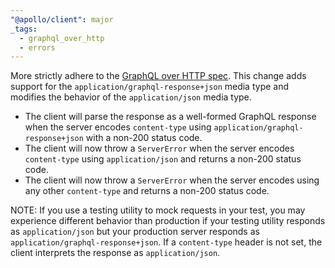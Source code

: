 ```yaml
---
"@apollo/client": major
_tags:
  - graphql_over_http
  - errors
---
```


More strictly adhere to the [GraphQL over HTTP spec](https://graphql.github.io/graphql-over-http/draft/). This change adds support for the `application/graphql-response+json` media type and modifies the behavior of the `application/json` media type.

- The client will parse the response as a well-formed GraphQL response when the server encodes `content-type` using `application/graphql-response+json` with a non-200 status code.
- The client will now throw a `ServerError` when the server encodes `content-type` using `application/json` and returns a non-200 status code.
- The client will now throw a `ServerError` when the server encodes using any other `content-type` and returns a non-200 status code.

NOTE: If you use a testing utility to mock requests in your test, you may experience different behavior than production if your testing utility responds as `application/json` but your production server responds as `application/graphql-response+json`. If a `content-type` header is not set, the client interprets the response as `application/json`.
